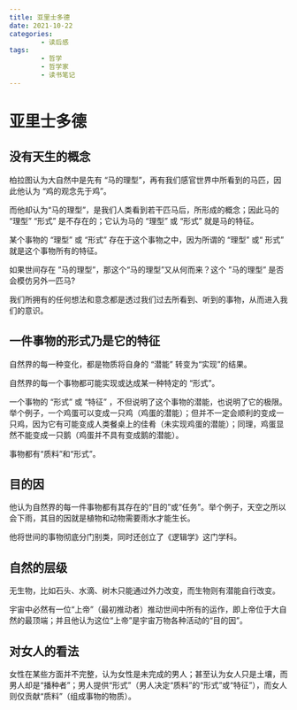 ```yaml
---
title: 亚里士多德
date: 2021-10-22
categories:
        - 读后感
tags:
        - 哲学
        - 哲学家
        - 读书笔记
---
```


# 亚里士多德

## 没有天生的概念

柏拉图认为大自然中是先有 “马的理型”，再有我们感官世界中所看到的马匹，因此他认为 “鸡的观念先于鸡”。

而他却认为“马的理型”，是我们人类看到若干匹马后，所形成的概念；因此马的 “理型” “形式” 是不存在的；它认为马的 “理型” 或 “形式” 就是马的特征。

某个事物的 “理型” 或 “形式” 存在于这个事物之中，因为所谓的 “理型” 或“ 形式” 就是这个事物所有的特征。

如果世间存在 ”马的理型”，那这个“马的理型”又从何而来？这个 ”马的理型” 是否会模仿另外一匹马?

我们所拥有的任何想法和意念都是透过我们过去所看到、听到的事物，从而进入我们的意识。

## 一件事物的形式乃是它的特征

自然界的每一种变化，都是物质将自身的 “潜能” 转变为“实现”的结果。

自然界的每一个事物都可能实现或达成某一种特定的 “形式”。

一个事物的 “形式” 或 “特征” ，不但说明了这个事物的潜能，也说明了它的极限。举个例子，一个鸡蛋可以变成一只鸡（鸡蛋的潜能）；但并不一定会顺利的变成一只鸡，因为它有可能变成人类餐桌上的佳肴（未实现鸡蛋的潜能）；同理，鸡蛋显然不能变成一只鹅（鸡蛋并不具有变成鹅的潜能）。

事物都有“质料”和“形式”。

## 目的因

他认为自然界的每一件事物都有其存在的“目的”或“任务”。举个例子，天空之所以会下雨，其目的因就是植物和动物需要雨水才能生长。

他将世间的事物彻底分门别类，同时还创立了《逻辑学》这门学科。

## 自然的层级

无生物，比如石头、水滴、树木只能通过外力改变，而生物则有潜能自行改变。

宇宙中必然有一位“上帝”（最初推动者）推动世间中所有的运作，即上帝位于大自然的最顶端；并且他认为这位“上帝”是宇宙万物各种活动的“目的因”。

## 对女人的看法

女性在某些方面并不完整，认为女性是未完成的男人；甚至认为女人只是土壤，而男人却是“播种者”；男人提供“形式”（男人决定“质料”的“形式”或“特征”），而女人则仅贡献“质料”（组成事物的物质）。
